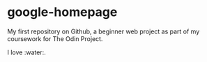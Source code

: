 google-homepage
===============

My first repository on Github, a beginner web project as part of my coursework for The Odin Project.

I love :water:.
